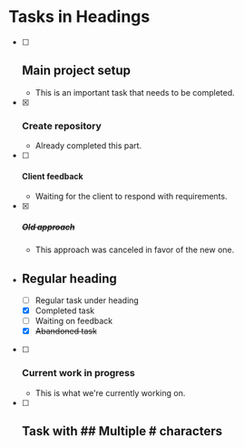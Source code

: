 # Tasks in Headings
- [ ] ## Main project setup
  - This is an important task that needs to be completed.

- [x] ### Create repository
  - Already completed this part.

- [ ] #### Client feedback
  - Waiting for the client to respond with requirements.

- [x] ##### ~~Old approach~~
  - This approach was canceled in favor of the new one.

- ## Regular heading
  - [ ] Regular task under heading
  - [x] Completed task
  - [ ] Waiting on feedback
  - [x] ~~Abandoned task~~
- [ ] ### Current work in progress
  - This is what we're currently working on.

- [ ] ## Task with ## Multiple # characters 